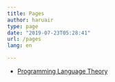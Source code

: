 ```yaml
---
title: Pages
author: haruair
type: page
date: "2019-07-23T05:28:41"
url: /pages
lang: en

---
```


- [Programming Language Theory](/plt)